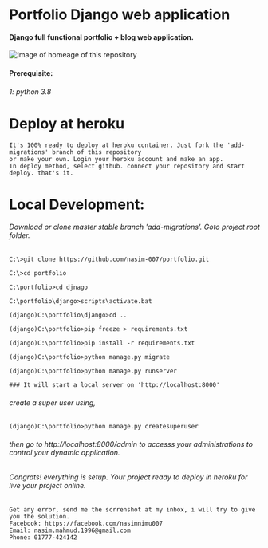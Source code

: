 # Portfolio Django web application
#### Django full functional portfolio + blog web application.

![Image of homeage of this repository](https://github.com/nasim-007/nasimportfolio/blob/master/nasimp.png)

#### Prerequisite:
###### 1: python 3.8

# Deploy at heroku
```
It's 100% ready to deploy at heroku container. Just fork the 'add-migrations' branch of this repository 
or make your own. Login your heroku account and make an app.
In deploy method, select github. connect your repository and start deploy. that's it. 
```

# Local Development:
###### Download or clone master stable branch 'add-migrations'. Goto project root folder.

```
C:\>git clone https://github.com/nasim-007/portfolio.git

C:\>cd portfolio

C:\portfolio>cd djnago

C:\portfolio\django>scripts\activate.bat

(django)C:\portfolio\django>cd ..

(django)C:\portfolio>pip freeze > requirements.txt

(django)C:\portfolio>pip install -r requirements.txt

(django)C:\portfolio>python manage.py migrate

(django)C:\portfolio>python manage.py runserver
```

```
### It will start a local server on 'http://localhost:8000'
```

###### create a super user using,
```
(django)C:\portfolio>python manage.py createsuperuser
```


###### then go to http://localhost:8000/admin to accesss your administrations to control your dynamic application.

###### Congrats! everything is setup. Your project ready to deploy in heroku for live your project online.
```
Get any error, send me the scrrenshot at my inbox, i will try to give you the solution.
Facebook: https://facebook.com/nasimnimu007
Email: nasim.mahmud.1996@gmail.com
Phone: 01777-424142
```

